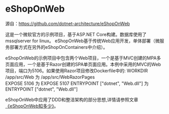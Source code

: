 # eShopOnWeb
源自：https://github.com/dotnet-architecture/eShopOnWeb

这是一个微软官方的示例项目，基于ASP.NET Core构建。数据库使用了mssqlserver for linux。
eShopOnWeb基于传统Web应用开发，单体部署（微服务部署方式在另外的eShopOnContainers中介绍）。

eShopOnWeb的示例项目中包含两个Web项目，一个是基于MVC创建的MPA多页面应用，一个是基于Razor创建的SPA单页面应用。本例中采用的MVC的Web项目，端口为5106。如果使用Razor项目修改Dockerfile中的:
WORKDIR /app/src/Web                    为       /app/src/WebRazorPages  
EXPOSE 5106                             为       EXPOSE 5107
ENTRYPOINT ["dotnet", "Web.dll"]        为       ENTRYPOINT ["dotnet", "Web.dll"]

eShopOnWeb中应用了DDD和整洁架构的部分思想,详情请参照文章 [《eShopOnWeb知多少》](https://www.jianshu.com/p/ca6b64b81217)。


